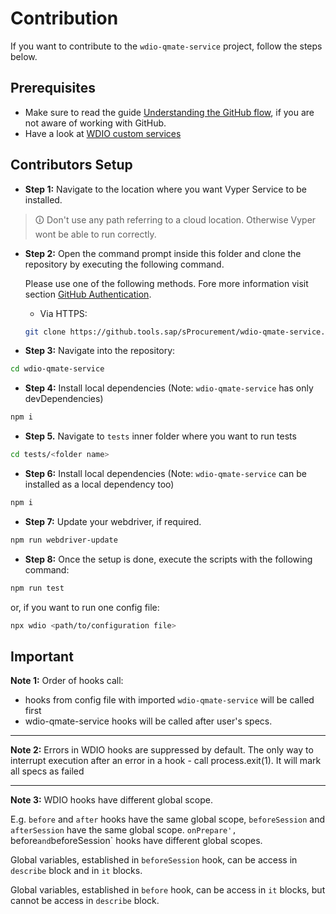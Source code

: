 # Contribution
If you want to contribute to the `wdio-qmate-service` project, follow the steps below.

## Prerequisites
- Make sure to read the guide [Understanding the GitHub flow](https://guides.github.com/introduction/flow), if you are not aware of working with GitHub.
- Have a look at [WDIO custom services](https://webdriver.io/docs/customservices/)

## Contributors Setup
- **Step 1:** Navigate to the location where you want Vyper Service to be installed.
> 🛈 Don't use any path referring to a cloud location. Otherwise Vyper wont be able to run correctly.

- **Step 2:** Open the command prompt inside this folder and clone the repository by executing the following command.

  Please use one of the following methods. Fore more information visit section [GitHub Authentication](./troubleshooting.md/#GitHub_Authentification).
    - Via HTTPS:
     ```bash
    git clone https://github.tools.sap/sProcurement/wdio-qmate-service.git
    ```

- **Step 3:** Navigate into the repository:
```bash
cd wdio-qmate-service
```

- **Step 4:** Install local dependencies (Note: `wdio-qmate-service` has only devDependencies)
```bash
npm i
```

- **Step 5.** Navigate to `tests` inner folder where you want to run tests
```bash
cd tests/<folder name>
```

- **Step 6:** Install local dependencies (Note: `wdio-qmate-service` can be installed as a local dependency too)
```bash
npm i
```

- **Step 7:** Update your webdriver, if required.
```bash
npm run webdriver-update
```

- **Step 8:** Once the setup is done, execute the scripts with the following command:

```bash
npm run test
```
or, if you want to run one config file:

```bash
npx wdio <path/to/configuration file>
```



## Important


**Note 1:** Order of hooks call: 
- hooks from config file with imported `wdio-qmate-service` will be called first 
- wdio-qmate-service hooks will be called after user's specs.

---
**Note 2:** Errors in WDIO hooks are suppressed by default. 
The only way to interrupt execution after an error in a hook - call process.exit(1). 
It will mark all specs as failed

---
**Note 3:** WDIO hooks have different global scope.

E.g. `before` and `after` hooks have the same global scope, `beforeSession` and `afterSession` have the same global scope.
`onPrepare', `before` and `beforeSession` hooks have different global scopes.

Global variables, established in `beforeSession` hook, can be access in `describe` block and in `it` blocks.


Global variables, established in `before` hook, can be access in `it` blocks, but cannot be access in `describe` block.
